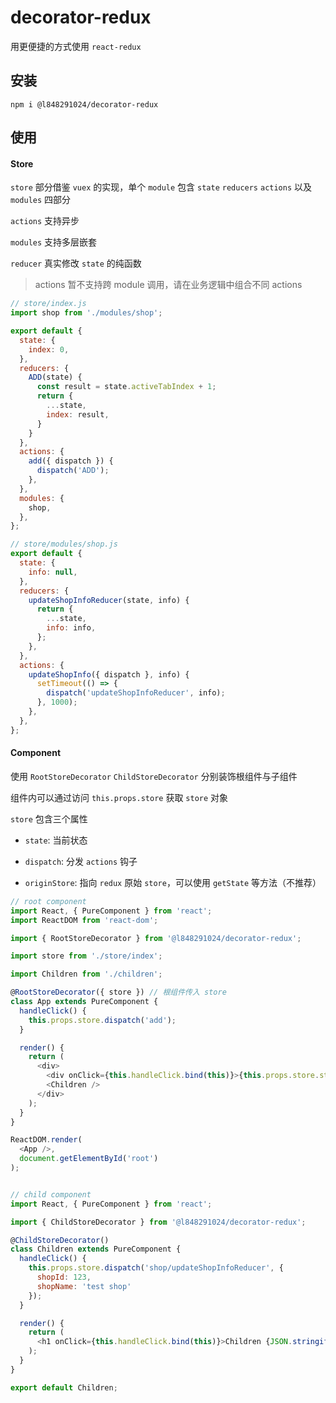# decorator-redux

用更便捷的方式使用 `react-redux`

## 安装

`npm i @l848291024/decorator-redux`

## 使用

#### Store

`store` 部分借鉴 `vuex` 的实现，单个 `module` 包含 `state` `reducers` `actions` 以及 `modules` 四部分

`actions` 支持异步

`modules` 支持多层嵌套

`reducer` 真实修改 `state` 的纯函数

> actions 暂不支持跨 module 调用，请在业务逻辑中组合不同 actions

```js
// store/index.js
import shop from './modules/shop';

export default {
  state: {
    index: 0,
  },
  reducers: {
    ADD(state) {
      const result = state.activeTabIndex + 1;
      return {
        ...state,
        index: result,
      }
    }
  },
  actions: {
    add({ dispatch }) {
      dispatch('ADD');
    },
  },
  modules: {
    shop,
  },
};

// store/modules/shop.js
export default {
  state: {
    info: null,
  },
  reducers: {
    updateShopInfoReducer(state, info) {
      return {
        ...state,
        info: info,
      };
    },
  },
  actions: {
    updateShopInfo({ dispatch }, info) {
      setTimeout(() => {
        dispatch('updateShopInfoReducer', info);
      }, 1000);
    },
  },
};
```

#### Component

使用 `RootStoreDecorator` `ChildStoreDecorator` 分别装饰根组件与子组件

组件内可以通过访问 `this.props.store` 获取 `store` 对象

`store` 包含三个属性

  * `state`: 当前状态

  * `dispatch`: 分发 `actions` 钩子

  * `originStore`: 指向 `redux` 原始 `store`，可以使用 `getState` 等方法（不推荐）

```js
// root component
import React, { PureComponent } from 'react';
import ReactDOM from 'react-dom';

import { RootStoreDecorator } from '@l848291024/decorator-redux';

import store from './store/index';

import Children from './children';

@RootStoreDecorator({ store }) // 根组件传入 store
class App extends PureComponent {
  handleClick() {
    this.props.store.dispatch('add');
  }

  render() {
    return (
      <div>
        <div onClick={this.handleClick.bind(this)}>{this.props.store.state.activeTabIndex}</div>
        <Children />
      </div>
    );
  }
}

ReactDOM.render(
  <App />,
  document.getElementById('root')
);


// child component
import React, { PureComponent } from 'react';

import { ChildStoreDecorator } from '@l848291024/decorator-redux';

@ChildStoreDecorator()
class Children extends PureComponent {
  handleClick() {
    this.props.store.dispatch('shop/updateShopInfoReducer', {
      shopId: 123,
      shopName: 'test shop'
    });
  }

  render() {
    return (
      <h1 onClick={this.handleClick.bind(this)}>Children {JSON.stringify(this.props.store.state.shop.info)}</h1>
    );
  }
}

export default Children;
```


